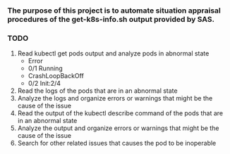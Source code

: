 ### The purpose of this project is to automate situation appraisal procedures of the get-k8s-info.sh output provided by SAS.

### TODO
1. Read kubectl get pods output and analyze pods in abnormal state
   - Error
   - 0/1     Running
   - CrashLoopBackOff
   - 0/2     Init:2/4
2. Read the logs of the pods that are in an abnormal state
3. Analyze the logs and organize errors or warnings that might be the cause of the issue
4. Read the output of the kubectl describe command of the pods that are in an abnormal state
5. Analyze the output and organize errors or warnings that might be the cause of the issue
6. Search for other related issues that causes the pod to be inoperable
